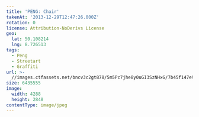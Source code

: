 ```yaml
---
title: 'PENG: Chair'
takenAt: '2013-12-29T12:47:26.000Z'
rotation: 0
license: Attribution-NoDerivs License
geo:
  lat: 50.108214
  lng: 8.726513
tags:
  - Peng
  - Streetart
  - Graffiti
url: >-
  //images.ctfassets.net/bncv3c2gt878/5m5Pc7jhe8y0uGI3SzNHxG/7b45f147e9d0bfff76739a3781896646/peng-chair_11625310383_o
size: 6435555
image:
  width: 4288
  height: 2848
contentType: image/jpeg
---
```


